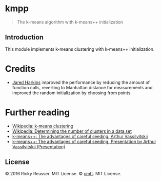 # kmpp

> The k-means algorithm with k-means++ initialization

## Introduction

This module implements k-means clustering with k-means++ initialization.

# Credits

* [Jared Harkins](https://github.com/hDeraj) improved the performance by
  reducing the amount of function calls, reverting to Manhattan distance
  for measurements and improved the random initialization by choosing from
  points

# Further reading

* [Wikipedia: k-means clustering](https://en.wikipedia.org/wiki/K-means_clustering)
* [Wikipedia: Determining the number of clusters in a data set](https://en.wikipedia.org/wiki/Determining_the_number_of_clusters_in_a_data_set)
* [k-means++: The advantages of careful seeding, Arthur Vassilvitskii](http://ilpubs.stanford.edu:8090/778/1/2006-13.pdf)
* [k-means++: The advantages of careful seeding, Presentation by Arthur Vassilvitskii (Presentation)](http://theory.stanford.edu/~sergei/slides/BATS-Means.pdf)

## License

&copy; 2016 Ricky Reusser. MIT License.
&copy; [cmtt](https://github.com/cmtt). MIT License.

[npm-image]: https://badge.fury.io/js/kmpp.svg
[npm-url]: https://npmjs.org/package/kmpp
[travis-image]: https://travis-ci.org/rreusser/kmpp.svg?branch=master
[travis-url]: https://travis-ci.org//kmpp
[daviddm-image]: https://david-dm.org/rreusser/kmpp.svg?theme=shields.io
[daviddm-url]: https://david-dm.org//kmpp
